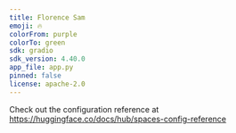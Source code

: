 ```yaml
---
title: Florence Sam
emoji: 🔥
colorFrom: purple
colorTo: green
sdk: gradio
sdk_version: 4.40.0
app_file: app.py
pinned: false
license: apache-2.0
---
```


Check out the configuration reference at https://huggingface.co/docs/hub/spaces-config-reference
